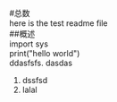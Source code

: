 #总数  
here is the test readme file  
##概述  
	import sys  
	print("hello world")  
ddasfsfs.  dasdas

1. dssfsd  
2. lalal

	
